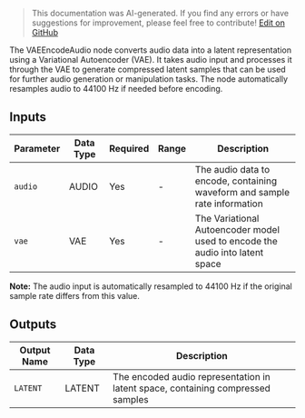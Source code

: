 > This documentation was AI-generated. If you find any errors or have suggestions for improvement, please feel free to contribute! [Edit on GitHub](https://github.com/Comfy-Org/embedded-docs/blob/main/comfyui_embedded_docs/docs/VAEEncodeAudio/en.md)

The VAEEncodeAudio node converts audio data into a latent representation using a Variational Autoencoder (VAE). It takes audio input and processes it through the VAE to generate compressed latent samples that can be used for further audio generation or manipulation tasks. The node automatically resamples audio to 44100 Hz if needed before encoding.

## Inputs

| Parameter | Data Type | Required | Range | Description |
|-----------|-----------|----------|-------|-------------|
| `audio` | AUDIO | Yes | - | The audio data to encode, containing waveform and sample rate information |
| `vae` | VAE | Yes | - | The Variational Autoencoder model used to encode the audio into latent space |

**Note:** The audio input is automatically resampled to 44100 Hz if the original sample rate differs from this value.

## Outputs

| Output Name | Data Type | Description |
|-------------|-----------|-------------|
| `LATENT` | LATENT | The encoded audio representation in latent space, containing compressed samples |
